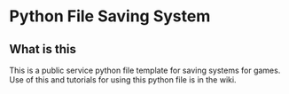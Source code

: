 # Python File Saving System
## What is this
This is a public service python file template for saving systems for games. Use of this and tutorials for using this python file is in the wiki.
